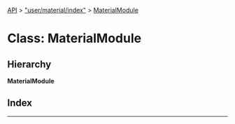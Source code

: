 [API](../README.md) > ["user/material/index"](../modules/_user_material_index_.md) > [MaterialModule](../classes/_user_material_index_.materialmodule.md)

# Class: MaterialModule

## Hierarchy

**MaterialModule**

## Index

---


